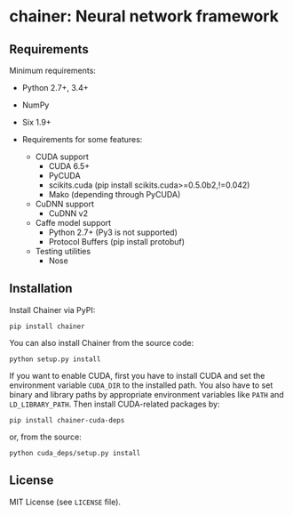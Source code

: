 # chainer: Neural network framework

## Requirements

Minimum requirements:
- Python 2.7+, 3.4+
- NumPy
- Six 1.9+

- Requirements for some features:
  - CUDA support
    - CUDA 6.5+
    - PyCUDA
    - scikits.cuda (pip install scikits.cuda>=0.5.0b2,!=0.042)
    - Mako (depending through PyCUDA)
  - CuDNN support
    - CuDNN v2
  - Caffe model support
    - Python 2.7+ (Py3 is not supported)
    - Protocol Buffers (pip install protobuf)
  - Testing utilities
    - Nose

## Installation

Install Chainer via PyPI:
```
pip install chainer
```

You can also install Chainer from the source code:
```
python setup.py install
```

If you want to enable CUDA, first you have to install CUDA and set the environment variable `CUDA_DIR` to the installed path.
You also have to set binary and library paths by appropriate environment variables like `PATH` and `LD_LIBRARY_PATH`.
Then install CUDA-related packages by:
```
pip install chainer-cuda-deps
```

or, from the source:
```
python cuda_deps/setup.py install
```

## License

MIT License (see `LICENSE` file).
